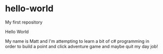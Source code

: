 # hello-world
My first repository

Hello World

My name is Matt and I'm attempting to learn a bit of c# programming in order to build a point and click adventure game and maybe quit my day job!
